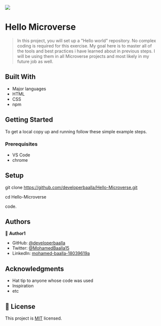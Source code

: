 ![](https://img.shields.io/badge/Microverse-blueviolet)

# Hello Microverse

> In this project, you will set up a "Hello world" repository. No complex coding is required for this exercise. My goal here is to master all of the tools and best practices i have learned about in previous steps. I will be using them in all Microverse projects and most likely in my future job as well.

## Built With

- Major languages
- HTML
- CSS
- npm

## Getting Started

To get a local copy up and running follow these simple example steps.

### Prerequisites
- VS Code
- chrome

## Setup
git clone https://github.com/developerbaalla/Hello-Microverse.git

cd Hello-Microverse

code.

## Authors

👤 **Author1**

- GitHub: [@developerbaalla](https://github.com/developerbaalla)
- Twitter: [@MohamedBaalla15](https://twitter.com/MohamedBaalla15)
- LinkedIn: [mohamed-baalla-18039619a](https://linkedin.com/in/mohamed-baalla-18039619a)



## Acknowledgments

- Hat tip to anyone whose code was used
- Inspiration
- etc

## 📝 License

This project is [MIT](./MIT.md) licensed.
